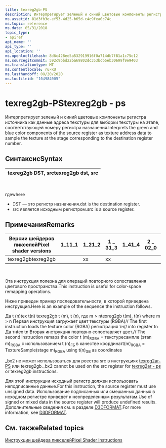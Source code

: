 ```yaml
---
title: texreg2gb-PS
description: Интерпретирует зеленый и синий цветовые компоненты регистра источника как данные адреса текстуры для выборки текстуры на этапе, соответствующей номеру регистра назначения.
ms.assetid: 81d3fb3e-ef53-4d25-b65d-c4c9fea0c74c
ms.topic: reference
ms.date: 05/31/2018
topic_type:
- apiref
api_name: ''
api_type: ''
api_location: ''
ms.openlocfilehash: 8d6c428ee5a532919916f0a714db7f81a1c75c12
ms.sourcegitcommit: 592c9bbd22ba69802dc353bcb5eb30699f9e9403
ms.translationtype: MT
ms.contentlocale: ru-RU
ms.lasthandoff: 08/20/2020
ms.locfileid: "104984005"
---
```

# <a name="texreg2gb---ps"></a><span data-ttu-id="5dbea-103">texreg2gb-PS</span><span class="sxs-lookup"><span data-stu-id="5dbea-103">texreg2gb - ps</span></span>

<span data-ttu-id="5dbea-104">Интерпретирует зеленый и синий цветовые компоненты регистра источника как данные адреса текстуры для выборки текстуры на этапе, соответствующей номеру регистра назначения.</span><span class="sxs-lookup"><span data-stu-id="5dbea-104">Interprets the green and blue color components of the source register as texture address data to sample the texture at the stage corresponding to the destination register number.</span></span>

## <a name="syntax"></a><span data-ttu-id="5dbea-105">Синтаксис</span><span class="sxs-lookup"><span data-stu-id="5dbea-105">Syntax</span></span>



| <span data-ttu-id="5dbea-106">texreg2gb DST, src</span><span class="sxs-lookup"><span data-stu-id="5dbea-106">texreg2gb dst, src</span></span> |
|--------------------|



 

<span data-ttu-id="5dbea-107">где</span><span class="sxs-lookup"><span data-stu-id="5dbea-107">where</span></span>

-   <span data-ttu-id="5dbea-108">DST — это регистр назначения.</span><span class="sxs-lookup"><span data-stu-id="5dbea-108">dst is the destination register.</span></span>
-   <span data-ttu-id="5dbea-109">src является исходным регистром.</span><span class="sxs-lookup"><span data-stu-id="5dbea-109">src is a source register.</span></span>

## <a name="remarks"></a><span data-ttu-id="5dbea-110">Примечания</span><span class="sxs-lookup"><span data-stu-id="5dbea-110">Remarks</span></span>



| <span data-ttu-id="5dbea-111">Версии шейдеров пикселей</span><span class="sxs-lookup"><span data-stu-id="5dbea-111">Pixel shader versions</span></span> | <span data-ttu-id="5dbea-112">1\_1</span><span class="sxs-lookup"><span data-stu-id="5dbea-112">1\_1</span></span> | <span data-ttu-id="5dbea-113">1\_2</span><span class="sxs-lookup"><span data-stu-id="5dbea-113">1\_2</span></span> | <span data-ttu-id="5dbea-114">1 \_ 3</span><span class="sxs-lookup"><span data-stu-id="5dbea-114">1\_3</span></span> | <span data-ttu-id="5dbea-115">1\_4</span><span class="sxs-lookup"><span data-stu-id="5dbea-115">1\_4</span></span> | <span data-ttu-id="5dbea-116">2 \_ 0</span><span class="sxs-lookup"><span data-stu-id="5dbea-116">2\_0</span></span> | <span data-ttu-id="5dbea-117">2 \_ x</span><span class="sxs-lookup"><span data-stu-id="5dbea-117">2\_x</span></span> | <span data-ttu-id="5dbea-118">2 \_ SW</span><span class="sxs-lookup"><span data-stu-id="5dbea-118">2\_sw</span></span> | <span data-ttu-id="5dbea-119">3 \_ 0</span><span class="sxs-lookup"><span data-stu-id="5dbea-119">3\_0</span></span> | <span data-ttu-id="5dbea-120">3 \_ SW</span><span class="sxs-lookup"><span data-stu-id="5dbea-120">3\_sw</span></span> |
|-----------------------|------|------|------|------|------|------|-------|------|-------|
| <span data-ttu-id="5dbea-121">texreg2gb</span><span class="sxs-lookup"><span data-stu-id="5dbea-121">texreg2gb</span></span>             |      | <span data-ttu-id="5dbea-122">x</span><span class="sxs-lookup"><span data-stu-id="5dbea-122">x</span></span>    | <span data-ttu-id="5dbea-123">x</span><span class="sxs-lookup"><span data-stu-id="5dbea-123">x</span></span>    |      |      |      |       |      |       |



 

<span data-ttu-id="5dbea-124">Эта инструкция полезна для операций повторного сопоставления цветового пространства.</span><span class="sxs-lookup"><span data-stu-id="5dbea-124">This instruction is useful for color-space remapping operations.</span></span>

<span data-ttu-id="5dbea-125">Ниже приведен пример последовательности, в которой приведена инструкция.</span><span class="sxs-lookup"><span data-stu-id="5dbea-125">Here is an example of the sequence the instruction follows.</span></span>

<dl> <span data-ttu-id="5dbea-126">Да t (n)</span><span class="sxs-lookup"><span data-stu-id="5dbea-126">tex t(n)</span></span>  
<span data-ttu-id="5dbea-127">texreg2gb t (m), t (n), где m > n</span><span class="sxs-lookup"><span data-stu-id="5dbea-127">texreg2gb t(m), t(n) where m > n</span></span>  
<span data-ttu-id="5dbea-128">Первая инструкция загружает цвет текстуры (RGBA)</span><span class="sxs-lookup"><span data-stu-id="5dbea-128">// The first instruction loads the texture color (RGBA)</span></span>  
<span data-ttu-id="5dbea-129">регистрация тн</span><span class="sxs-lookup"><span data-stu-id="5dbea-129">// into register tn</span></span>  
<span data-ttu-id="5dbea-130">Да тн</span><span class="sxs-lookup"><span data-stu-id="5dbea-130">tex tn</span></span>  
<span data-ttu-id="5dbea-131">Вторая инструкция повторно сопоставляет цвет.</span><span class="sxs-lookup"><span data-stu-id="5dbea-131">// The second instruction remaps the color</span></span>  
<span data-ttu-id="5dbea-132">t (m)<sub>RGBA</sub> = текстуресампле (этап m)<sub>RGBA</sub> с использованием t (n)<sub>ГБ</sub> в качестве координат</span><span class="sxs-lookup"><span data-stu-id="5dbea-132">t(m)<sub>RGBA</sub> = TextureSample(stage m)<sub>RGBA</sub> using t(n)<sub>GB</sub> as coordinates</span></span>
</dl>

<span data-ttu-id="5dbea-133">\_bx2 не может использоваться для реестра src в инструкциях [texreg2ar-PS](texreg2ar---ps.md) или texreg2gb.</span><span class="sxs-lookup"><span data-stu-id="5dbea-133">\_bx2 cannot be used on the src register for [texreg2ar - ps](texreg2ar---ps.md) or texreg2gb instructions.</span></span>

<span data-ttu-id="5dbea-134">Для этой инструкции исходный регистр должен использовать неподписанные данные.</span><span class="sxs-lookup"><span data-stu-id="5dbea-134">For this instruction, the source register must use unsigned data.</span></span> <span data-ttu-id="5dbea-135">Использование подписанных или смешанных данных в исходном регистре приведет к неопределенным результатам.</span><span class="sxs-lookup"><span data-stu-id="5dbea-135">Use of signed or mixed data in the source register will produce undefined results.</span></span> <span data-ttu-id="5dbea-136">Дополнительные сведения см. в разделе [D3DFORMAT](/windows/desktop/direct3d9/d3dformat).</span><span class="sxs-lookup"><span data-stu-id="5dbea-136">For more information, see [D3DFORMAT](/windows/desktop/direct3d9/d3dformat).</span></span>

## <a name="related-topics"></a><span data-ttu-id="5dbea-137">См. также</span><span class="sxs-lookup"><span data-stu-id="5dbea-137">Related topics</span></span>

<dl> <dt>

[<span data-ttu-id="5dbea-138">Инструкции шейдера пикселей</span><span class="sxs-lookup"><span data-stu-id="5dbea-138">Pixel Shader Instructions</span></span>](dx9-graphics-reference-asm-ps-instructions.md)
</dt> </dl>

 

 